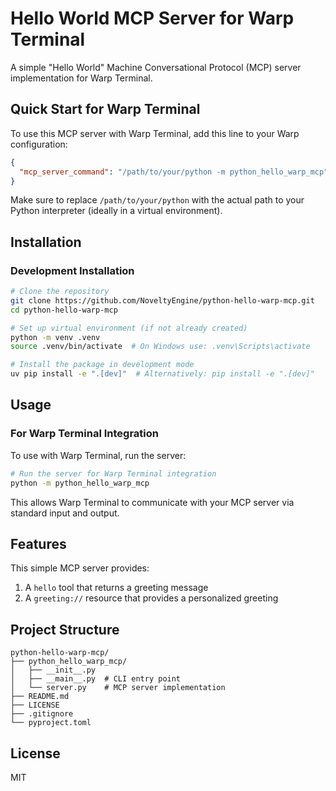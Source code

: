 # Hello World MCP Server for Warp Terminal

A simple "Hello World" Machine Conversational Protocol (MCP) server implementation for Warp Terminal.

## Quick Start for Warp Terminal

To use this MCP server with Warp Terminal, add this line to your Warp configuration:

```json
{
  "mcp_server_command": "/path/to/your/python -m python_hello_warp_mcp"
}
```

Make sure to replace `/path/to/your/python` with the actual path to your Python interpreter (ideally in a virtual environment).

## Installation

### Development Installation

```bash
# Clone the repository
git clone https://github.com/NoveltyEngine/python-hello-warp-mcp.git
cd python-hello-warp-mcp

# Set up virtual environment (if not already created)
python -m venv .venv
source .venv/bin/activate  # On Windows use: .venv\Scripts\activate

# Install the package in development mode
uv pip install -e ".[dev]"  # Alternatively: pip install -e ".[dev]"
```

## Usage

### For Warp Terminal Integration

To use with Warp Terminal, run the server:

```bash
# Run the server for Warp Terminal integration
python -m python_hello_warp_mcp
```

This allows Warp Terminal to communicate with your MCP server via standard input and output.

## Features

This simple MCP server provides:

1. A `hello` tool that returns a greeting message
2. A `greeting://` resource that provides a personalized greeting

## Project Structure

```
python-hello-warp-mcp/
├── python_hello_warp_mcp/
│   ├── __init__.py
│   ├── __main__.py  # CLI entry point
│   └── server.py    # MCP server implementation
├── README.md
├── LICENSE
├── .gitignore
└── pyproject.toml
```

## License

MIT
